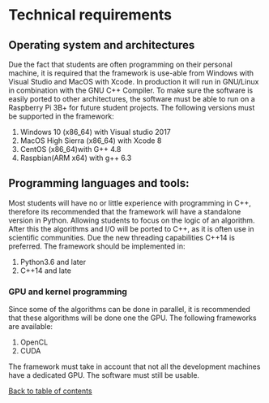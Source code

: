 # Technical requirements
## Operating system and architectures
Due the fact that students are often programming on their personal machine, it is required that the framework is use-able from Windows with Visual Studio and MacOS with Xcode. In production it will run in GNU/Linux in combination with the GNU C++ Compiler.
To make sure the software is easily ported to other architectures, the software must be able to run on a Raspberry Pi 3B+ for future student projects.
The following versions must be supported in the framework:

1. Windows 10 (x86_64) with Visual studio 2017
2. MacOS High Sierra (x86_64) with Xcode 8
3. CentOS (x86_64)with G++ 4.8
4. Raspbian(ARM x64) with g++ 6.3

## Programming languages and tools:
Most students will have no or little experience with programming in C++, therefore its recommended that the framework will have a standalone version in Python. Allowing students to focus on the logic of an algorithm. After this the algorithms and  I/O will be ported to C++, as it is often use in scientific communities. Due the new threading capabilities C++14 is preferred.
The framework should be implemented in:
1. Python3.6 and later
2. C++14 and late

### GPU and kernel programming
Since some of the algorithms can be done in parallel, it is recommended that these algorithms will be done one the GPU. The following frameworks are available:

1. OpenCL
2. CUDA

The framework must take in account that not all the development machines have a dedicated GPU. The software must still be usable.

[Back to table of contents](./readme.md)